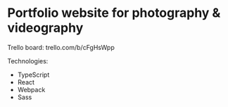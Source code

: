 # Portfolio website for photography & videography

Trello board: trello.com/b/cFgHsWpp

Technologies:
- TypeScript
- React
- Webpack
- Sass